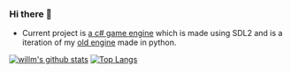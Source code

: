 ### Hi there 👋

- Current project is <a href="https://github.com/willmexe/Game-Engine-CS/">a c# game engine</a> which is made using SDL2 and is a iteration of my <a href="https://github.com/willmexe/Game-Engine-CS/">old engine</a> made in python.

[![willm's github stats](https://github-readme-stats.vercel.app/api?username=willmexe&show_icons=true&theme=radical)](https://github.com/anuraghazra/github-readme-stats)
[![Top Langs](https://github-readme-stats.vercel.app/api/top-langs/?username=willmexe&layout=compact&show_icons=true&theme=radical)](https://github.com/anuraghazra/github-readme-stats)
